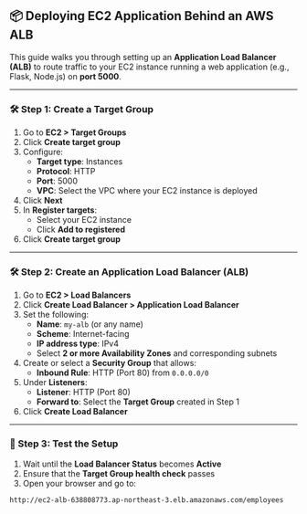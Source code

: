 ## 📦 Deploying EC2 Application Behind an AWS ALB

This guide walks you through setting up an **Application Load Balancer (ALB)** to route traffic to your EC2 instance running a web application (e.g., Flask, Node.js) on **port 5000**.

---

### 🛠️ Step 1: Create a Target Group

1. Go to **EC2 > Target Groups**
2. Click **Create target group**
3. Configure:
   - **Target type**: Instances
   - **Protocol**: HTTP
   - **Port**: 5000
   - **VPC**: Select the VPC where your EC2 instance is deployed
4. Click **Next**
5. In **Register targets**:
   - Select your EC2 instance
   - Click **Add to registered**
6. Click **Create target group**

---

### 🛠️ Step 2: Create an Application Load Balancer (ALB)

1. Go to **EC2 > Load Balancers**
2. Click **Create Load Balancer > Application Load Balancer**
3. Set the following:
   - **Name**: `my-alb` (or any name)
   - **Scheme**: Internet-facing
   - **IP address type**: IPv4
   - Select **2 or more Availability Zones** and corresponding subnets
4. Create or select a **Security Group** that allows:
   - **Inbound Rule**: HTTP (Port 80) from `0.0.0.0/0`
5. Under **Listeners**:
   - **Listener**: HTTP (Port 80)
   - **Forward to**: Select the **Target Group** created in Step 1
6. Click **Create Load Balancer**

---

### 🧪 Step 3: Test the Setup

1. Wait until the **Load Balancer Status** becomes **Active**
2. Ensure that the **Target Group health check** passes
3. Open your browser and go to:

```
http://ec2-alb-638808773.ap-northeast-3.elb.amazonaws.com/employees
```

